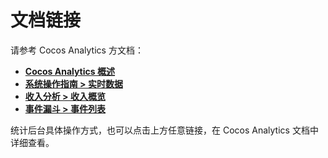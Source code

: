 # 文档链接
请参考 Cocos Analytics 方文档：
- [**Cocos Analytics 概述**](https://n-analytics.cocos.com/docs/)
- [**系统操作指南 > 实时数据**](https://n-analytics.cocos.com/docs/analytics_snap.html)
- [**收入分析 > 收入概览**](https://n-analytics.cocos.com/docs/analytics_payment.html)
- [**事件漏斗 > 事件列表**](https://n-analytics.cocos.com/docs/analytics_event.html) 

统计后台具体操作方式，也可以点击上方任意链接，在 Cocos Analytics 文档中详细查看。

